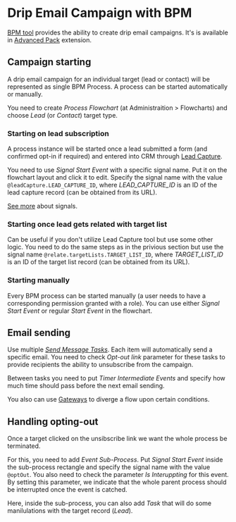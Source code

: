 # Drip Email Campaign with BPM

[BPM tool](bpm.md) provides the ability to create drip email campaigns. It's is available in [Advanced Pack](https://www.espocrm.com/extensions/advanced-pack/) extension.

## Campaign starting 

A drip email campaign for an individual target (lead or contact) will be represented as single BPM Process. A process can be started automatically or manually.

You need to create *Process Flowchart* (at Administraition > Flowcharts) and choose *Lead* (or *Contact*) target type.

### Starting on lead subscription

A process instance will be started once a lead submitted a form (and confirmed opt-in if required) and entered into CRM through [Lead Capture](web-to-lead.md). 

You need to use *Signal Start Event* with a specific signal name. Put it on the flowchart layout and click it to edit. Specify the signal name with the value `@leadCapture.LEAD_CAPTURE_ID`, where *LEAD_CAPTURE_ID* is an ID of the lead capture record (can be obtained from its URL).

[See more](bpm-signals.md) about signals.

### Starting once lead gets related with target list

Can be useful if you don't utilize Lead Capture tool but use some other logic. You need to do the same steps as in the privious section but use the signal name `@relate.targetLists.TARGET_LIST_ID`, where *TARGET_LIST_ID* is an ID of the target list record (can be obtained from its URL).

### Starting manually

Every BPM process can be started manually (a user needs to have a corresponding permission granted with a role). You can use either *Signal Start Event* or regular *Start Event* in the flowchart.

## Email sending

Use multiple *[Send Message Tasks](bpm-activities.md#user-content-send-message-task)*. Each item will automatically send a specific email. You need to check *Opt-out link* parameter for these tasks to provide recipients the ability to unsubscribe from the campaign.

Between tasks you need to put *Timer Intermediate Events* and specify how much time should pass before the next email sending.

You also can use [Gateways](bpm-gateways.md) to diverge a flow upon certain conditions.

## Handling opting-out

Once a target clicked on the unsibscribe link we want the whole process be terminated.

For this, you need to add *Event Sub-Process*. Put *Signal Start Event* inside the sub-process rectangle and specify the signal name with the value `@optOut`. You also need to check the parameter *Is Interuppting* for this event. By setting this parameter, we indicate that the whole parent process should be interrupted once the event is catched.  

Here, inside the sub-process, you can also add *Task* that will do some manilulations with the target record (*Lead*). 

